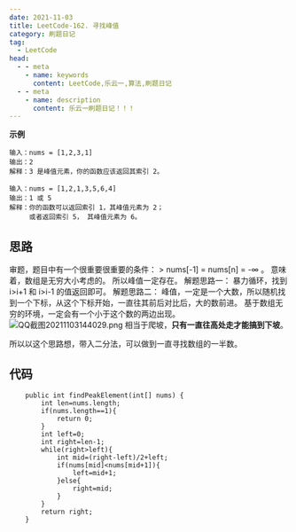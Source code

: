 ```yaml
---
date: 2021-11-03
title: LeetCode-162. 寻找峰值
category: 刷题日记
tag:
  - LeetCode
head:
  - - meta
    - name: keywords
      content: LeetCode,乐云一,算法,刷题日记
  - - meta
    - name: description
      content: 乐云一刷题日记！！！
---
```

**示例**
```
输入：nums = [1,2,3,1]
输出：2
解释：3 是峰值元素，你的函数应该返回其索引 2。
```
```
输入：nums = [1,2,1,3,5,6,4]
输出：1 或 5 
解释：你的函数可以返回索引 1，其峰值元素为 2；
     或者返回索引 5， 其峰值元素为 6。
```
## 思路
审题，题目中有一个很重要很重要的条件： > nums[-1] = nums[n] = -∞ 。
意味着，数组是无穷大小考虑的。
所以峰值一定存在。
解题思路一：
暴力循环，找到 i>i+1 和 i>i-1 的值返回即可。
解题思路二：
峰值，一定是一个大数，所以随机找到一个下标，从这个下标开始，一直往其前后对比后，大的数前进。
基于数组无穷的环境，一定会有一个小于这个数的两边出现。
![QQ截图20211103144029.png](https://leyunone-img.oss-cn-hangzhou.aliyuncs.com/image/2021-11-03/QQ截图20211103144029.png)
相当于爬坡，**只有一直往高处走才能搞到下坡**。

所以以这个思路想，带入二分法，可以做到一直寻找数组的一半数。
## 代码
```
    public int findPeakElement(int[] nums) {
        int len=nums.length;
        if(nums.length==1){
            return 0;
        }
        int left=0;
        int right=len-1;
        while(right>left){
            int mid=(right-left)/2+left;
            if(nums[mid]<nums[mid+1]){
                left=mid+1;
            }else{
                right=mid;
            }
        }
        return right;
    }
```
